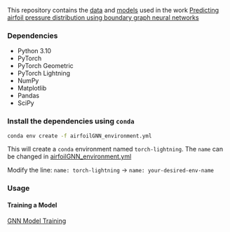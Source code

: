 This repository contains the [data](./data/) and [models](./models/) used in the work [Predicting airfoil pressure distribution using boundary graph neural networks](https://arxiv.org/abs/2503.18638)


### Dependencies

- Python 3.10
- PyTorch
- PyTorch Geometric
- PyTorch Lightning
- NumPy
- Matplotlib
- Pandas
- SciPy

### Install the dependencies using `conda`

```bash
conda env create -f airfoilGNN_environment.yml 
```

This will create a `conda` environment named `torch-lightning`. The `name` can be changed in [airfoilGNN_environment.yml](airfoilGNN_environment.yml)

Modify the line: `name: torch-lightning` -> `name: your-desired-env-name`

### Usage

#### Training a Model

[GNN Model Training](models/README.md)